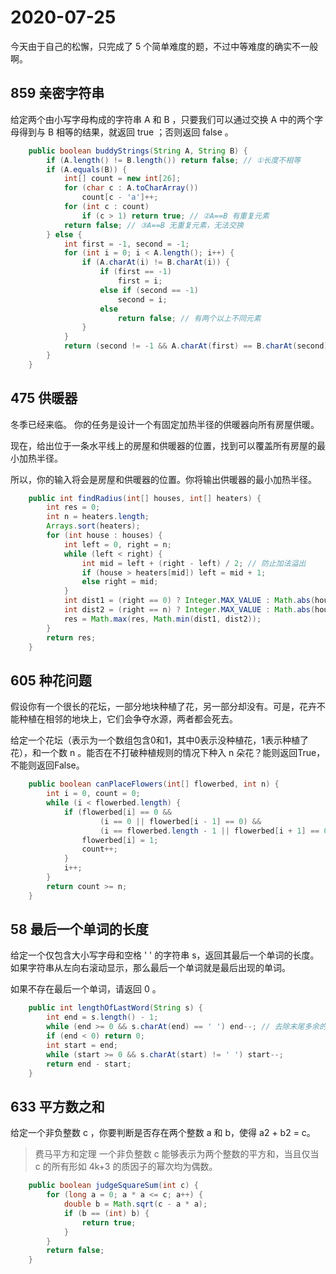# 2020-07-25

今天由于自己的松懈，只完成了 5 个简单难度的题，不过中等难度的确实不一般啊。

## 859 亲密字符串

给定两个由小写字母构成的字符串 A 和 B ，只要我们可以通过交换 A 中的两个字母得到与 B 相等的结果，就返回 true ；否则返回 false 。

```java
    public boolean buddyStrings(String A, String B) {
        if (A.length() != B.length()) return false; // ①长度不相等
        if (A.equals(B)) {
            int[] count = new int[26];
            for (char c : A.toCharArray())
                count[c - 'a']++;
            for (int c : count)
                if (c > 1) return true; // ②A==B 有重复元素
            return false; // ③A==B 无重复元素，无法交换
        } else {
            int first = -1, second = -1;
            for (int i = 0; i < A.length(); i++) {
                if (A.charAt(i) != B.charAt(i)) {
                    if (first == -1)
                        first = i;
                    else if (second == -1)
                        second = i;
                    else
                        return false; // 有两个以上不同元素
                }
            }
            return (second != -1 && A.charAt(first) == B.charAt(second) && A.charAt(second) == B.charAt(first));
        }
    }
```

## 475 供暖器

冬季已经来临。 你的任务是设计一个有固定加热半径的供暖器向所有房屋供暖。

现在，给出位于一条水平线上的房屋和供暖器的位置，找到可以覆盖所有房屋的最小加热半径。

所以，你的输入将会是房屋和供暖器的位置。你将输出供暖器的最小加热半径。

```java
    public int findRadius(int[] houses, int[] heaters) {
        int res = 0;
        int n = heaters.length;
        Arrays.sort(heaters);
        for (int house : houses) {
            int left = 0, right = n;
            while (left < right) {
                int mid = left + (right - left) / 2; // 防止加法溢出
                if (house > heaters[mid]) left = mid + 1;
                else right = mid;
            }
            int dist1 = (right == 0) ? Integer.MAX_VALUE : Math.abs(house - heaters[right - 1]);
            int dist2 = (right == n) ? Integer.MAX_VALUE : Math.abs(house - heaters[right]);
            res = Math.max(res, Math.min(dist1, dist2));
        }
        return res;
    }
```

## 605 种花问题

假设你有一个很长的花坛，一部分地块种植了花，另一部分却没有。可是，花卉不能种植在相邻的地块上，它们会争夺水源，两者都会死去。

给定一个花坛（表示为一个数组包含0和1，其中0表示没种植花，1表示种植了花），和一个数 n 。能否在不打破种植规则的情况下种入 n 朵花？能则返回True，不能则返回False。

```java
    public boolean canPlaceFlowers(int[] flowerbed, int n) {
        int i = 0, count = 0;
        while (i < flowerbed.length) {
            if (flowerbed[i] == 0 && 
                    (i == 0 || flowerbed[i - 1] == 0) &&
                    (i == flowerbed.length - 1 || flowerbed[i + 1] == 0)) {
                flowerbed[i] = 1;
                count++;
            }
            i++;
        }
        return count >= n;
    }
```

## 58 最后一个单词的长度

给定一个仅包含大小写字母和空格 ' ' 的字符串 s，返回其最后一个单词的长度。如果字符串从左向右滚动显示，那么最后一个单词就是最后出现的单词。

如果不存在最后一个单词，请返回 0 。

```java
    public int lengthOfLastWord(String s) {
        int end = s.length() - 1;
        while (end >= 0 && s.charAt(end) == ' ') end--; // 去除末尾多余的空格
        if (end < 0) return 0;
        int start = end;
        while (start >= 0 && s.charAt(start) != ' ') start--;
        return end - start;
    }
```

## 633 平方数之和

给定一个非负整数 c ，你要判断是否存在两个整数 a 和 b，使得 a2 + b2 = c。

> 费马平方和定理  一个非负整数 c 能够表示为两个整数的平方和，当且仅当 c 的所有形如 4k+3 的质因子的幂次均为偶数。

```java
    public boolean judgeSquareSum(int c) {
        for (long a = 0; a * a <= c; a++) {
            double b = Math.sqrt(c - a * a);
            if (b == (int) b) {
                return true;
            }
        }
        return false;
    }
```
